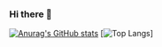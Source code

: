 ### Hi there 👋


[![Anurag's GitHub stats](https://github-readme-stats.vercel.app/api?username=vcolantonio&theme=dark)](https://github.com/anuraghazra/github-readme-stats)
[![Top Langs](https://github-readme-stats.vercel.app/api/top-langs/?username=vcolantonio&layout=compact&langs_count=8&theme=dark)]

